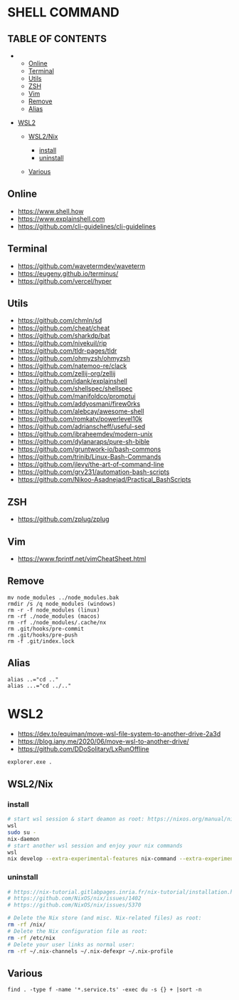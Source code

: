 # SHELL COMMAND

## TABLE OF CONTENTS

-   -   [Online](#online)
    -   [Terminal](#terminal)
    -   [Utils](#utils)
    -   [ZSH](#zsh)
    -   [Vim](#vim)
    -   [Remove](#remove)
    -   [Alias](#alias)

-   [WSL2](#wsl2)

    -   [WSL2/Nix](#wsl2nix)

        -   [install](#install)
        -   [uninstall](#uninstall)

    -   [Various](#various)

## Online

-   <https://www.shell.how>
-   <https://www.explainshell.com>
-   <https://github.com/cli-guidelines/cli-guidelines>

## Terminal

-   <https://github.com/wavetermdev/waveterm>
-   <https://eugeny.github.io/terminus/>
-   <https://github.com/vercel/hyper>

## Utils

-   <https://github.com/chmln/sd>
-   <https://github.com/cheat/cheat>
-   <https://github.com/sharkdp/bat>
-   <https://github.com/nivekuil/rip>
-   <https://github.com/tldr-pages/tldr>
-   <https://github.com/ohmyzsh/ohmyzsh>
-   <https://github.com/natemoo-re/clack>
-   <https://github.com/zellij-org/zellij>
-   <https://github.com/idank/explainshell>
-   <https://github.com/shellspec/shellspec>
-   <https://github.com/manifoldco/promptui>
-   <https://github.com/addyosmani/firew0rks>
-   <https://github.com/alebcay/awesome-shell>
-   <https://github.com/romkatv/powerlevel10k>
-   <https://github.com/adrianscheff/useful-sed>
-   <https://github.com/ibraheemdev/modern-unix>
-   <https://github.com/dylanaraps/pure-sh-bible>
-   <https://github.com/gruntwork-io/bash-commons>
-   <https://github.com/trinib/Linux-Bash-Commands>
-   <https://github.com/jlevy/the-art-of-command-line>
-   <https://github.com/grv231/automation-bash-scripts>
-   <https://github.com/Nikoo-Asadnejad/Practical_BashScripts>

## ZSH

-   <https://github.com/zplug/zplug>

## Vim

-   <https://www.fprintf.net/vimCheatSheet.html>

## Remove

    mv node_modules ../node_modules.bak
    rmdir /s /q node_modules (windows)
    rm -r -f node_modules (linux)
    rm -rf ./node_modules (macos)
    rm -rf ./node_modules/.cache/nx
    rm .git/hooks/pre-commit
    rm .git/hooks/pre-push
    rm -f .git/index.lock

## Alias

    alias ..="cd .."
    alias ...="cd ../.."

# WSL2

-   <https://dev.to/equiman/move-wsl-file-system-to-another-drive-2a3d>
-   <https://blog.iany.me/2020/06/move-wsl-to-another-drive/>
-   <https://github.com/DDoSolitary/LxRunOffline>

```bash
explorer.exe .
```

## WSL2/Nix

### install

```bash
# start wsl session & start deamon as root: https://nixos.org/manual/nix/stable/installation/multi-user.html
wsl
sudo su -
nix-daemon
# start another wsl session and enjoy your nix commands
wsl
nix develop --extra-experimental-features nix-command --extra-experimental-features flakes
```

### uninstall

```bash
# https://nix-tutorial.gitlabpages.inria.fr/nix-tutorial/installation.html
# https://github.com/NixOS/nix/issues/1402
# https://github.com/NixOS/nix/issues/5370

# Delete the Nix store (and misc. Nix-related files) as root: 
rm -rf /nix/
# Delete the Nix configuration file as root: 
rm -rf /etc/nix
# Delete your user links as normal user: 
rm -rf ~/.nix-channels ~/.nix-defexpr ~/.nix-profile
```

## Various

    find . -type f -name '*.service.ts' -exec du -s {} + |sort -n
